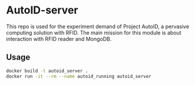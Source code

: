 # AutoID-server
This repo is used for the experiment demand of Project AutoID, a pervasive computing solution with RFID. The main mission for this module is about interaction with RFID reader and MongoDB.

## Usage
```bash
docker build -t autoid_server .
docker run -it --rm --name autoid_running autoid_server 
```